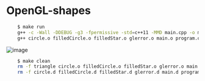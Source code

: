 # OpenGL-shapes
 
```bash
    $ make run
    g++ -c -Wall -DDEBUG -g3 -fpermissive -std=c++11 -MMD main.cpp -o main.o -lX11 -lglfw -lGL -lGLU -lGLEW -lm
    g++ circle.o filledCircle.o filledStar.o glerror.o main.o program.o star.o triangle.o window.o -o triangle  -lX11 -lglfw -lGL -lGLU -lGLEW -lm
```

![image](https://github.com/user-attachments/assets/6296ea2f-03ef-452c-8dc3-c481f8b76007)

```bash
    $ make clean 
    rm -f triangle circle.o filledCircle.o filledStar.o glerror.o main.o program.o star.o triangle.o window.o
    rm -f circle.d filledCircle.d filledStar.d glerror.d main.d program.d star.d triangle.d window.d
```
